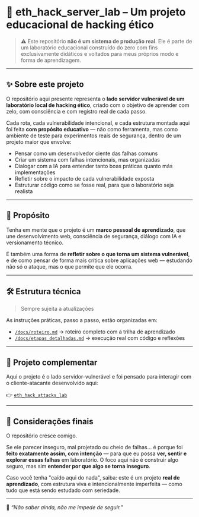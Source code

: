 # 🧠 eth_hack_server_lab – Um projeto educacional de hacking ético

> ⚠️ Este repositório **não é um sistema de produção real**. Ele é parte de um laboratório educacional construído do zero com fins exclusivamente didáticos e voltados para meus próprios modo e forma de aprendizagem.

---

## ✨ Sobre este projeto

O repositório aqui presente representa o **lado servidor vulnerável de um laboratório local de hacking ético**, criado com o objetivo de aprender com zelo, com consciência e com registro real de cada passo.

Cada rota, cada vulnerabilidade intencional, e cada estrutura montada aqui foi feita **com propósito educativo** — não como ferramenta, mas como ambiente de teste para experimentos reais de segurança, dentro de um projeto maior que envolve:

- Pensar como um desenvolvedor ciente das falhas comuns
- Criar um sistema com falhas intencionais, mas organizadas
- Dialogar com a IA para entender tanto boas práticas quanto más implementações
- Refletir sobre o impacto de cada vulnerabilidade exposta
- Estruturar código como se fosse real, para que o laboratório seja realista

---

## 🎯 Propósito

Tenha em mente que o projeto é um **marco pessoal de aprendizado**, que une desenvolvimento web, consciência de segurança, diálogo com IA e versionamento técnico.

É também uma forma de **refletir sobre o que torna um sistema vulnerável**, e de como pensar de forma mais crítica sobre aplicações web — estudando não só o ataque, mas o que permite que ele ocorra.

---

## 🛠️ Estrutura técnica

> Sempre sujeita a atualizações

As instruções práticas, passo a passo, estão organizadas em:

- [`/docs/roteiro.md`](docs/roteiro_master.md) → roteiro completo com a trilha de aprendizado
- [`/docs/etapas_detalhadas.md`](docs/etapas_detalhadas.md) → execução real com código e reflexões

---

## 🧪 Projeto complementar

Aqui o projeto é o lado servidor-vulnerável e foi pensado para interagir com o cliente-atacante desenvolvido aqui:

👉 [`eth_hack_attacks_lab`](https://github.com/engsofjvolfe/eth_hack_attacks_lab)

---

## 💬 Considerações finais

O repositório cresce comigo.

Se ele parecer inseguro, mal projetado ou cheio de falhas... é porque foi **feito exatamente assim, com intenção** — para que eu possa **ver, sentir e explorar essas falhas** em laboratório. O foco aqui não é construir algo seguro, mas sim **entender por que algo se torna inseguro**.

Caso você tenha "caído aqui do nada", saiba: este é um projeto **real de aprendizado**, com estrutura viva e intencionalmente imperfeita — como tudo que está sendo estudado com seriedade.

---

👣 *“Não saber ainda, não me impede de seguir.”*
